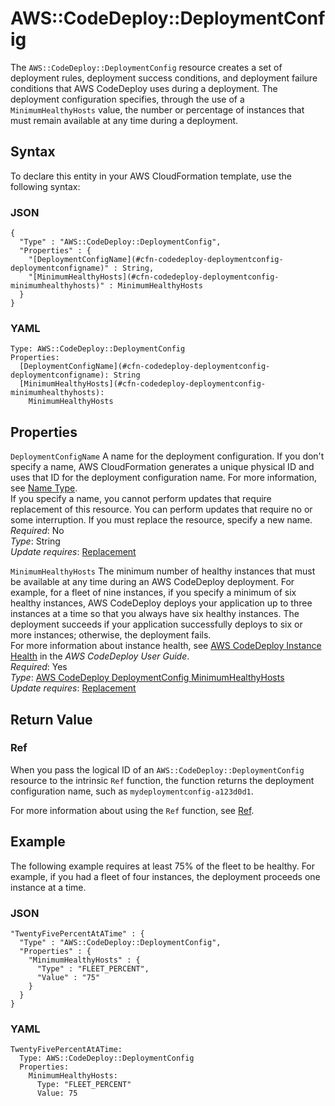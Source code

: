 # AWS::CodeDeploy::DeploymentConfig<a name="aws-resource-codedeploy-deploymentconfig"></a>

The `AWS::CodeDeploy::DeploymentConfig` resource creates a set of deployment rules, deployment success conditions, and deployment failure conditions that AWS CodeDeploy uses during a deployment\. The deployment configuration specifies, through the use of a `MinimumHealthyHosts` value, the number or percentage of instances that must remain available at any time during a deployment\.

## Syntax<a name="aws-resource-codedeploy-deploymentconfig-syntax"></a>

To declare this entity in your AWS CloudFormation template, use the following syntax:

### JSON<a name="aws-resource-codedeploy-deploymentconfig-syntax.json"></a>

```
{
  "Type" : "AWS::CodeDeploy::DeploymentConfig",
  "Properties" : {
    "[DeploymentConfigName](#cfn-codedeploy-deploymentconfig-deploymentconfigname)" : String,
    "[MinimumHealthyHosts](#cfn-codedeploy-deploymentconfig-minimumhealthyhosts)" : MinimumHealthyHosts
  }
}
```

### YAML<a name="aws-resource-codedeploy-deploymentconfig-syntax.yaml"></a>

```
Type: AWS::CodeDeploy::DeploymentConfig
Properties:
  [DeploymentConfigName](#cfn-codedeploy-deploymentconfig-deploymentconfigname): String
  [MinimumHealthyHosts](#cfn-codedeploy-deploymentconfig-minimumhealthyhosts):
    MinimumHealthyHosts
```

## Properties<a name="w4ab1c21c10c72c17b9"></a>

`DeploymentConfigName`  <a name="cfn-codedeploy-deploymentconfig-deploymentconfigname"></a>
A name for the deployment configuration\. If you don't specify a name, AWS CloudFormation generates a unique physical ID and uses that ID for the deployment configuration name\. For more information, see [Name Type](aws-properties-name.md)\.  
If you specify a name, you cannot perform updates that require replacement of this resource\. You can perform updates that require no or some interruption\. If you must replace the resource, specify a new name\.
*Required*: No  
*Type*: String  
*Update requires*: [Replacement](using-cfn-updating-stacks-update-behaviors.md#update-replacement)

`MinimumHealthyHosts`  <a name="cfn-codedeploy-deploymentconfig-minimumhealthyhosts"></a>
The minimum number of healthy instances that must be available at any time during an AWS CodeDeploy deployment\. For example, for a fleet of nine instances, if you specify a minimum of six healthy instances, AWS CodeDeploy deploys your application up to three instances at a time so that you always have six healthy instances\. The deployment succeeds if your application successfully deploys to six or more instances; otherwise, the deployment fails\.  
For more information about instance health, see [AWS CodeDeploy Instance Health](https://docs.aws.amazon.com/codedeploy/latest/userguide/host-health.html) in the *AWS CodeDeploy User Guide*\.  
*Required*: Yes  
*Type*: [AWS CodeDeploy DeploymentConfig MinimumHealthyHosts](aws-properties-codedeploy-deploymentconfig-minimumhealthyhosts.md)  
*Update requires*: [Replacement](using-cfn-updating-stacks-update-behaviors.md#update-replacement)

## Return Value<a name="w4ab1c21c10c72c17c11"></a>

### Ref<a name="w4ab1c21c10c72c17c11b2"></a>

When you pass the logical ID of an `AWS::CodeDeploy::DeploymentConfig` resource to the intrinsic `Ref` function, the function returns the deployment configuration name, such as `mydeploymentconfig-a123d0d1`\.

For more information about using the `Ref` function, see [Ref](intrinsic-function-reference-ref.md)\.

## Example<a name="w4ab1c21c10c72c17c13"></a>

The following example requires at least 75% of the fleet to be healthy\. For example, if you had a fleet of four instances, the deployment proceeds one instance at a time\.

### JSON<a name="aws-resource-codedeploy-deploymentconfig-example.json"></a>

```
"TwentyFivePercentAtATime" : {
  "Type" : "AWS::CodeDeploy::DeploymentConfig",
  "Properties" : {
    "MinimumHealthyHosts" : {
      "Type" : "FLEET_PERCENT",
      "Value" : "75"
    }
  }
}
```

### YAML<a name="aws-resource-codedeploy-deploymentconfig-example.yaml"></a>

```
TwentyFivePercentAtATime: 
  Type: AWS::CodeDeploy::DeploymentConfig
  Properties: 
    MinimumHealthyHosts: 
      Type: "FLEET_PERCENT"
      Value: 75
```